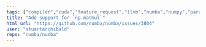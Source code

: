 ```yaml
---
tags: ["compiler","cuda","feature_request","llvm","numba","numpy","parallel","python"]
title: "Add support for `np.matmul`"
html_url: "https://github.com/numba/numba/issues/3804"
user: "stuartarchibald"
repo: "numba/numba"
---
```


